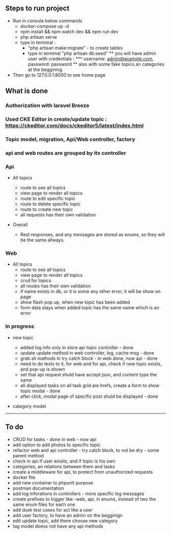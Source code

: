 ## Steps to run project 
* Run in console below commands
    * docker-compose up -d
    * npm install && npm watch dev && npm run dev
    * php artisan serve
    * type in terminal :
        * "php artisan make:migrate" - to create tables
        * type in terminal "php artisan db:seed"
            ** you will have admin user with credentials : 
             *** username: admin@example.com, password: password
            ** also with some fake topics an categories at the beggining
* Then go to 127.0.0.1:8000 to see home page


## What is done

### Authorization with laravel Breeze
### Used CKE Editor in create/update topic : https://ckeditor.com/docs/ckeditor5/latest/index.html
### Topic model, migration, Api/Web controller, factory
### api and web routes are grouped by its controller

### Api
 * All topics
    * route to see all topics
    * view page to render all topics
    * route to edit specific topic
    * route to delete specific topic
    * route to create new topic
    * all requests has their own validation

* Overall
    * Rest responses, and any messages are stored as enums, so they will be the same allways.

 ### Web
 * All topics
    * route to see all topics
    * view page to render all topics
    * crud for topics
    * all routes has their own validation
    * if name exists in db, or it is some any other error, it will be show on page
    * show flash pop up, when new topic has been added
    * form data stays when added topic has the same name which is an error


 ### In progress
 * new topic
    * added log info only in store api topic controller - done
    * update update method in web controller, log, cache msg - done
    * grab all mathods in try catch block - in web done, now api - done
    * need to do tests to it, for web and for api, check if new topic exists, and pop-up is shown
    * set that api request shuld have accept json, and content type the same
    * all displayed tasks on all task grid are hrefs, create a form to show topic modal - done
    * after click, modal page of specific post shuld be displayed - done

* category model

    


_____

## To do 
 * CRUD for tasks - done in web - now api
 * add option to add photos to specific topic
 * refactor web and api controller - try catch block, to not be dry - some parent method
 * check in api if user exisits, and if topic is his own
 * categories, an relations between them and tasks
 * create a middleware for api, to protect from unauthorized requests
 * docker file
 * add new container to phpunit purpose
 * postman documentation
 * add log inforations in controllers - more specific log messages
 * create prefixes to logger like -web, api, in enums, instead of two the same enum files for each one
 * add dusk test cases for act like a user
 * add user factory, to have an admin on the begginign
 * edit update topic, add there choose new category
 * tag model doess not have any api methods

